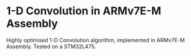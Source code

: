 # 1-D Convolution in ARMv7E-M Assembly

Highly optimised 1-D Convolution algorithm, implemented in ARMv7E-M Assembly. Tested on a STM32L475.